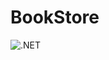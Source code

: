 # BookStore

![.NET](https://github.com/bartvanhoey/AbpBlazorBookStore/workflows/.NET/badge.svg?branch=gh-pages)
